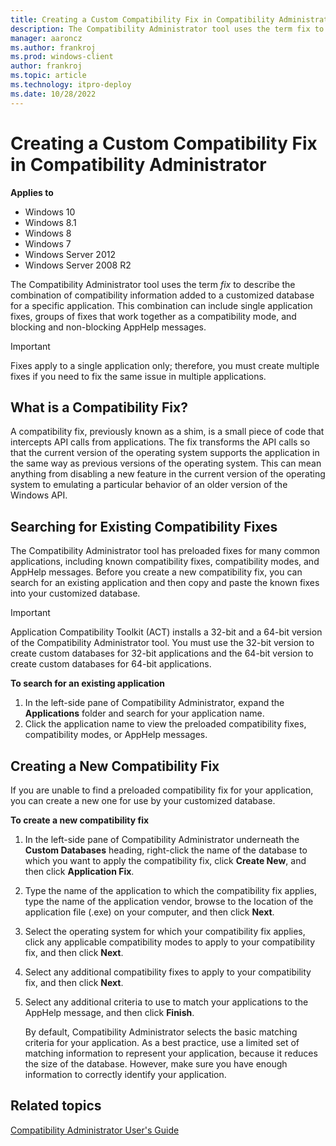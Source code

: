```yaml
---
title: Creating a Custom Compatibility Fix in Compatibility Administrator (Windows 10)
description: The Compatibility Administrator tool uses the term fix to describe the combination of compatibility information added to a customized database for a specific application.
manager: aaroncz
ms.author: frankroj
ms.prod: windows-client
author: frankroj
ms.topic: article
ms.technology: itpro-deploy
ms.date: 10/28/2022
---
```


# Creating a Custom Compatibility Fix in Compatibility Administrator

**Applies to**

-   Windows 10
-   Windows 8.1
-   Windows 8
-   Windows 7
-   Windows Server 2012
-   Windows Server 2008 R2

The Compatibility Administrator tool uses the term *fix* to describe the combination of compatibility information added to a customized database for a specific application. This combination can include single application fixes, groups of fixes that work together as a compatibility mode, and blocking and non-blocking AppHelp messages.

> [!IMPORTANT]
> Fixes apply to a single application only; therefore, you must create multiple fixes if you need to fix the same issue in multiple applications.

## What is a Compatibility Fix?

A compatibility fix, previously known as a shim, is a small piece of code that intercepts API calls from applications. The fix transforms the API calls so that the current version of the operating system supports the application in the same way as previous versions of the operating system. This can mean anything from disabling a new feature in the current version of the operating system to emulating a particular behavior of an older version of the Windows API.

## Searching for Existing Compatibility Fixes

The Compatibility Administrator tool has preloaded fixes for many common applications, including known compatibility fixes, compatibility modes, and AppHelp messages. Before you create a new compatibility fix, you can search for an existing application and then copy and paste the known fixes into your customized database.

> [!IMPORTANT]
> Application Compatibility Toolkit (ACT) installs a 32-bit and a 64-bit version of the Compatibility Administrator tool. You must use the 32-bit version to create custom databases for 32-bit applications and the 64-bit version to create custom databases for 64-bit applications.

**To search for an existing application**

1. In the left-side pane of Compatibility Administrator, expand the **Applications** folder and search for your application name.
2. Click the application name to view the preloaded compatibility fixes, compatibility modes, or AppHelp messages.

## Creating a New Compatibility Fix

If you are unable to find a preloaded compatibility fix for your application, you can create a new one for use by your customized database.

**To create a new compatibility fix**

1.  In the left-side pane of Compatibility Administrator underneath the **Custom Databases** heading, right-click the name of the database to which you want to apply the compatibility fix, click **Create New**, and then click **Application Fix**.
2. Type the name of the application to which the compatibility fix applies, type the name of the application vendor, browse to the location of the application file (.exe) on your computer, and then click **Next**.
3. Select the operating system for which your compatibility fix applies, click any applicable compatibility modes to apply to your compatibility fix, and then click **Next**.
4. Select any additional compatibility fixes to apply to your compatibility fix, and then click **Next**.
5. Select any additional criteria to use to match your applications to the AppHelp message, and then click **Finish**.

    By default, Compatibility Administrator selects the basic matching criteria for your application. As a best practice, use a limited set of matching information to represent your application, because it reduces the size of the database. However, make sure you have enough information to correctly identify your application.

## Related topics

[Compatibility Administrator User's Guide](compatibility-administrator-users-guide.md)
